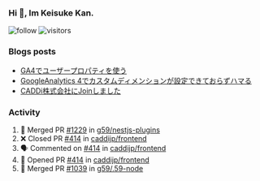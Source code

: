 ### Hi 👋, Im Keisuke Kan.

<!--
**9renpoto/9renpoto** is a ✨ _special_ ✨ repository because its `README.md` (this file) appears on your GitHub profile.

Here are some ideas to get you started:

- 🔭 I’m currently working on ...
- 🌱 I’m currently learning ...
- 👯 I’m looking to collaborate on ...
- 🤔 I’m looking for help with ...
- 💬 Ask me about ...
- 📫 How to reach me: ...
- 😄 Pronouns: ...
- ⚡ Fun fact: ...
-->

![follow](https://img.shields.io/github/followers/9renpoto?label=Follow&style=social)
![visitors](https://komarev.com/ghpvc/?username=9renpoto&label=Profile%20views&color=0e75b6&style=flat)

### Blogs posts

<!-- BLOG-POST-LIST:START -->
- [GA4でユーザープロパティを使う](https://9renpoto.dev/2021/02/21/google-analytics-4-user-properties/)
- [GoogleAnalytics 4でカスタムディメンションが設定できておらずハマる](https://9renpoto.dev/2021/02/13/google-analytics-4/)
- [CADDi株式会社にJoinしました](https://9renpoto.dev/2020/12/05/join/)
<!-- BLOG-POST-LIST:END -->

### Activity

<!--START_SECTION:activity-->
1. 🎉 Merged PR [#1229](https://github.com/g59/nestjs-plugins/pull/1229) in [g59/nestjs-plugins](https://github.com/g59/nestjs-plugins)
2. ❌ Closed PR [#414](https://github.com/caddijp/frontend/pull/414) in [caddijp/frontend](https://github.com/caddijp/frontend)
3. 🗣 Commented on [#414](https://github.com/caddijp/frontend/issues/414) in [caddijp/frontend](https://github.com/caddijp/frontend)
4. 💪 Opened PR [#414](https://github.com/caddijp/frontend/pull/414) in [caddijp/frontend](https://github.com/caddijp/frontend)
5. 🎉 Merged PR [#1039](https://github.com/g59/.59-node/pull/1039) in [g59/.59-node](https://github.com/g59/.59-node)
<!--END_SECTION:activity-->

<!--START_SECTION:waka-->
<!--END_SECTION:waka-->